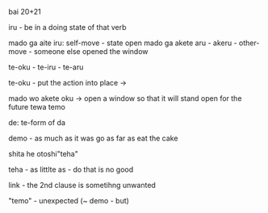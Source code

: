 
bai 20+21

iru - be in a doing state of that verb

mado ga aite iru: self-move - state open mado ga akete aru - akeru - other-move - someone else opened the window

te-oku - te-iru - te-aru

te-oku - put the action into place ->

mado wo akete oku -> open a window so that it will stand open for the future tewa temo

de: te-form of da

demo - as much as it was go as far as eat the cake

shita he otoshi"teha"

teha - as littlte as - do that is no good

link - the 2nd clause is sometihng unwanted

"temo" - unexpected (~ demo - but)